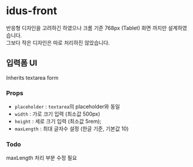 # idus-front

반응형 디자인을 고려하긴 하였으나 크롬 기준 768px (Tablet) 화면 까지만 설계하였습니다. \
그보다 작은 디자인은 따로 처리하진 않았습니다.

## 입력폼 UI

Inherits textarea form

### Props

- `placeholder` : `textarea`의 placeholder와 동일
- `width` : 가로 크기 입력 (최소값 500px)
- `height` : 세로 크기 입력 (최소값 5rem);
- `maxLength` : 최대 글자수 설정 (한글 기준, 기본값 10)

### Todo

maxLength 처리 부분 수정 필요
